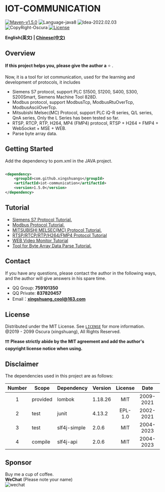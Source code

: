 # IOT-COMMUNICATION

[![Maven-v1.5.0](https://img.shields.io/badge/Maven-v1.5.0-brightgreen)](https://mvnrepository.com/artifact/com.github.xingshuangs/iot-communication)
![Language-java8](https://img.shields.io/badge/Language-java8-blue)
![Idea-2022.02.03](https://img.shields.io/badge/Idea-2022.02.03-lightgrey)
![CopyRight-Oscura](https://img.shields.io/badge/CopyRight-Oscura-yellow)
[![License](https://img.shields.io/badge/License-MIT-blue.svg)](./LICENSE)

**English(英文) | [Chinese(中文)](./README-CN.md )**

## Overview

**If this project helps you, please give the author a** ⭐ .<br>

Now, it is a tool for iot communication, used for the learning and development of protocols, it includes

- Siemens S7 protocol, support PLC S1500, S1200, S400, S300, S200Smart, Siemens Machine Tool 828D.
- Modbus protocol, support ModbusTcp, ModbusRtuOverTcp, ModbusAsciiOverTcp.
- Mitsubishi Melsec(MC) Protocol, support PLC iQ-R series, Q/L series, QnA series, Only the L Series has been tested so
  far.
- RTSP, RTCP, RTP, H264, MP4 (FMP4) protocol, RTSP + H264 + FMP4 + WebSocket + MSE + WEB.
- Parse byte array data.

## Getting Started

Add the dependency to pom.xml in the JAVA project.

```xml

<dependency>
    <groupId>com.github.xingshuangs</groupId>
    <artifactId>iot-communication</artifactId>
    <version>1.5.0</version>
</dependency>
```

## Tutorial

- [Siemens S7 Protocol Tutorial.](./tutorial/README-S7-EN.md)
- [Modbus Protocol Tutorial.](./tutorial/README-Modbus-EN.md)
- [MITSUBISHI MELSEC(MC) Protocol Tutorial.](./tutorial/README-Melsec-EN.md)
- [RTSP/RTCP/RTP/H264/FMP4 Protocol Tutorial](./tutorial/README-RTSP-EN.md)
- [WEB Video Monitor Tutorial](./tutorial/README-WebVideo-EN.md)
- [Tool for Byte Array Data Parse Tutorial.](./tutorial/README-ByteArray-EN.md)

## Contact

If you have any questions, please contact the author in the following ways, and the author will give answers in his
spare time.

- QQ Group: **759101350**
- QQ Private: **837820457**
- Email：**xingshuang_cool@163.com**

## License

Distributed under the MIT License. See [`LICENSE`](./LICENSE) for more information.<br>
@2019 - 2099 Oscura (xingshuang), All Rights Reserved. <br>

❗❗❗ **Please strictly abide by the MIT agreement and add the author's copyright license notice when using.**

## Disclaimer

The dependencies used in this project are as follows:

| Number | Scope    | Dependency   | Version | License |   Date    | Copyright      | URL                              |
|:------:|----------|:-------------|---------|:-------:|:---------:|:---------------|----------------------------------|
|   1    | provided | lombok       | 1.18.26 |   MIT   | 2009-2021 | Lombok Authors | https://projectlombok.org/       |
|   2    | test     | junit        | 4.13.2  | EPL-1.0 | 2002-2021 | junit          | https://junit.org/junit4/        |
|   3    | test     | slf4j-simple | 2.0.6   |   MIT   | 2004-2023 | QOS.ch         | https://www.slf4j.org/index.html |
|   4    | compile  | slf4j-api    | 2.0.6   |   MIT   | 2004-2023 | QOS.ch         | https://www.slf4j.org/index.html |

## Sponsor

Buy me a cup of coffee. <br>
**WeChat** (Please note your name)<br>
![wechat](https://i.postimg.cc/brBG5vx8/image.png)
